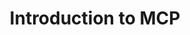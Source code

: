 ---
layout: default
title: Introduction to MCP
nav_order: 1
description: ".."
has_children: false
parent:  DL - MCP With Anthropic
---